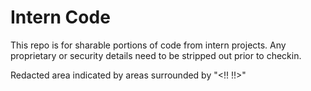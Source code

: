 # Intern Code
This repo is for sharable portions of code from intern projects.  Any proprietary or security details need to be stripped out prior to checkin.

Redacted area indicated by areas surrounded by "<!!     !!>"
